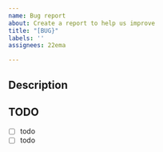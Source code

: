 ```yaml
---
name: Bug report
about: Create a report to help us improve
title: "[BUG}"
labels: ''
assignees: 22ema

---
```


## Description

## TODO

- [ ] todo
- [ ] todo
